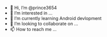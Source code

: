 - 👋 Hi, I’m @prince3654
- 👀 I’m interested in ...
- 🌱 I’m currently learning Android devlopment
- 💞️ I’m looking to collaborate on ...
- 📫 How to reach me ...

<!---
prince3654/prince3654 is a ✨ special ✨ repository because its `README.md` (this file) appears on your GitHub profile.
You can click the Preview link to take a look at your changes.
--->
